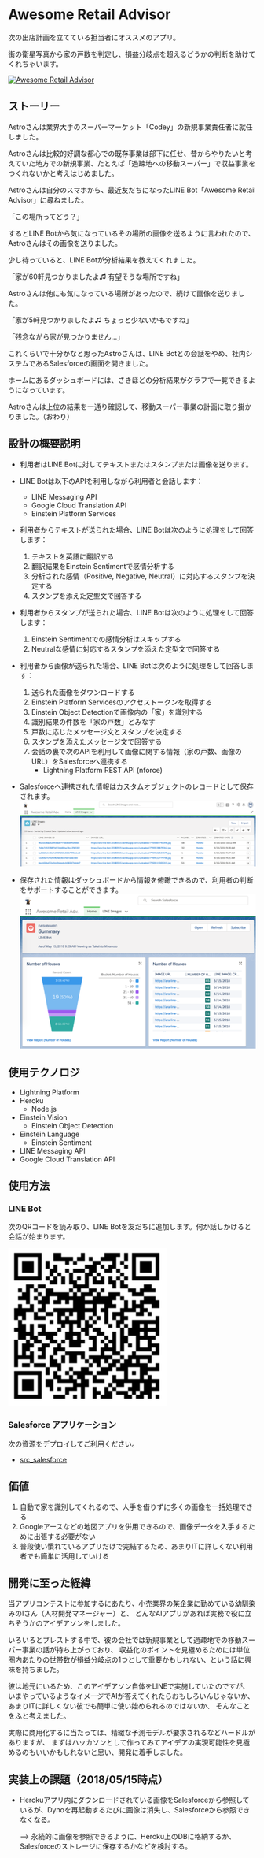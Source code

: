 # Awesome Retail Advisor
次の出店計画を立てている担当者にオススメのアプリ。

街の衛星写真から家の戸数を判定し、損益分岐点を超えるどうかの判断を助けてくれちゃいます。

[![Awesome Retail Advisor](http://img.youtube.com/vi/j8yGRI1-g_I/0.jpg)](https://www.youtube.com/watch?v=j8yGRI1-g_I)


## ストーリー
Astroさんは業界大手のスーパーマーケット「Codey」の新規事業責任者に就任しました。

Astroさんは比較的好調な都心での既存事業は部下に任せ、昔からやりたいと考えていた地方での新規事業、たとえば「過疎地への移動スーパー」で収益事業をつくれないかと考えはじめました。

Astroさんは自分のスマホから、最近友だちになったLINE Bot「Awesome Retail Advisor」に尋ねました。

「この場所ってどう？」

するとLINE Botから気になっているその場所の画像を送るように言われたので、Astroさんはその画像を送りました。

少し待っていると、LINE Botが分析結果を教えてくれました。

「家が60軒見つかりましたよ♫ 有望そうな場所ですね」

Astroさんは他にも気になっている場所があったので、続けて画像を送りました。

「家が5軒見つかりましたよ♫ ちょっと少ないかもですね」

「残念ながら家が見つかりません...」

これくらいで十分かなと思ったAstroさんは、LINE Botとの会話をやめ、社内システムであるSalesforceの画面を開きました。

ホームにあるダッシュボードには、さきほどの分析結果がグラフで一覧できるようになっています。

Astroさんは上位の結果を一通り確認して、移動スーパー事業の計画に取り掛かりました。（おわり）


## 設計の概要説明
- 利用者はLINE Botに対してテキストまたはスタンプまたは画像を送ります。

- LINE Botは以下のAPIを利用しながら利用者と会話します：
  - LINE Messaging API
  - Google Cloud Translation API
  - Einstein Platform Services

- 利用者からテキストが送られた場合、LINE Botは次のように処理をして回答します：
  1. テキストを英語に翻訳する
  1. 翻訳結果をEinstein Sentimentで感情分析する
  1. 分析された感情（Positive, Negative, Neutral）に対応するスタンプを決定する
  1. スタンプを添えた定型文で回答する

- 利用者からスタンプが送られた場合、LINE Botは次のように処理をして回答します：
  1. Einstein Sentimentでの感情分析はスキップする
  1. Neutralな感情に対応するスタンプを添えた定型文で回答する

- 利用者から画像が送られた場合、LINE Botは次のように処理をして回答します：
  1. 送られた画像をダウンロードする
  1. Einstein Platform Servicesのアクセストークンを取得する
  1. Einstein Object Detectionで画像内の「家」を識別する
  1. 識別結果の件数を「家の戸数」とみなす
  1. 戸数に応じたメッセージ文とスタンプを決定する
  1. スタンプを添えたメッセージ文で回答する
  1. 会話の裏で次のAPIを利用して画像に関する情報（家の戸数、画像のURL）をSalesforceへ連携する
      - Lightning Platform REST API (nforce)

- Salesforceへ連携された情報はカスタムオブジェクトのレコードとして保存されます。
![Records](https://github.com/takahitomiyamoto/kitchen-sink-line-bot/blob/master/uploaded/records.png "Records")

- 保存された情報はダッシュボードから情報を俯瞰できるので、利用者の判断をサポートすることができます。
![Dashboard](https://github.com/takahitomiyamoto/kitchen-sink-line-bot/blob/master/uploaded/dashboard.png "Dashboard")


## 使用テクノロジ
- Lightning Platform
- Heroku
  - Node.js
- Einstein Vision
  - Einstein Object Detection
- Einstein Language
  - Einstein Sentiment
- LINE Messaging API
- Google Cloud Translation API


## 使用方法

### LINE Bot
次のQRコードを読み取り、LINE Botを友だちに追加します。何か話しかけると会話が始まります。

![Awesome Retail Adv.](https://github.com/takahitomiyamoto/kitchen-sink-line-bot/blob/master/uploaded/QR.png "Awesome Retail Adv.")

### Salesforce アプリケーション
次の資源をデプロイしてご利用ください。
- [src_salesforce](https://github.com/takahitomiyamoto/kitchen-sink-line-bot/tree/master/examples/awesome-retail-advisor/src_salesforce)

## 価値
1. 自動で家を識別してくれるので、人手を借りずに多くの画像を一括処理できる
1. Googleアースなどの地図アプリを併用できるので、画像データを入手するために出張する必要がない
1. 普段使い慣れているアプリだけで完結するため、あまりITに詳しくない利用者でも簡単に活用していける


## 開発に至った経緯
当アプリコンテストに参加するにあたり、小売業界の某企業に勤めている幼馴染みのIさん（人材開発マネージャー）と、
どんなAIアプリがあれば実務で役に立ちそうかのアイデアソンをしました。

いろいろとブレストする中で、彼の会社では新規事業として過疎地での移動スーパー事業の話が持ち上がっており、
収益化のポイントを見極めるためには単位圏内あたりの世帯数が損益分岐点の1つとして重要かもしれない、という話に興味を持ちました。

彼は地元にいるため、このアイデアソン自体をLINEで実施していたのですが、
いまやっているようなイメージでAIが答えてくれたらおもしろいんじゃないか、
あまりITに詳しくない彼でも簡単に使い始められるのではないか、
そんなことをふと考えました。

実際に商用化するに当たっては、精緻な予測モデルが要求されるなどハードルがありますが、
まずはハッカソンとして作ってみてアイデアの実現可能性を見極めるのもいいかもしれないと思い、開発に着手しました。


## 実装上の課題（2018/05/15時点）
- Herokuアプリ内にダウンロードされている画像をSalesforceから参照しているが、Dynoを再起動するたびに画像は消失し、Salesforceから参照できなくなる。

  --> 永続的に画像を参照できるように、Heroku上のDBに格納するか、Salesforceのストレージに保存するかなどを検討する。
